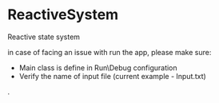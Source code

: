 # ReactiveSystem
Reactive state system


in case of facing an issue with run the app, please make sure:
- Main class is define in Run\Debug configuration 
- Verify the name of input file (current example - Input.txt)


.
